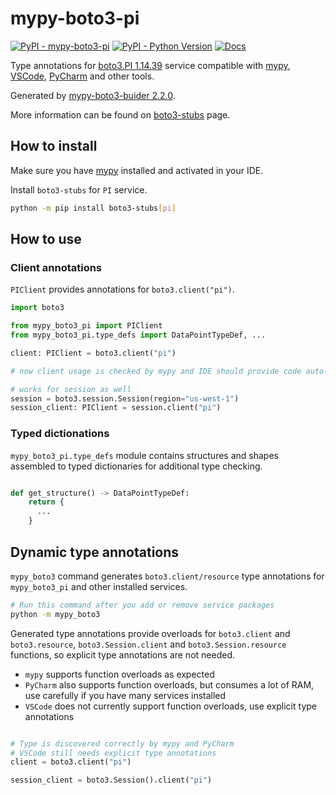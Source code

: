# mypy-boto3-pi

[![PyPI - mypy-boto3-pi](https://img.shields.io/pypi/v/mypy-boto3-pi.svg?color=blue)](https://pypi.org/project/mypy-boto3-pi)
[![PyPI - Python Version](https://img.shields.io/pypi/pyversions/mypy-boto3-pi.svg?color=blue)](https://pypi.org/project/mypy-boto3-pi)
[![Docs](https://img.shields.io/readthedocs/mypy-boto3-builder.svg?color=blue)](https://mypy-boto3-builder.readthedocs.io/)

Type annotations for
[boto3.PI 1.14.39](https://boto3.amazonaws.com/v1/documentation/api/1.14.39/reference/services/pi.html#PI) service
compatible with [mypy](https://github.com/python/mypy), [VSCode](https://code.visualstudio.com/),
[PyCharm](https://www.jetbrains.com/pycharm/) and other tools.

Generated by [mypy-boto3-buider 2.2.0](https://github.com/vemel/mypy_boto3_builder).

More information can be found on [boto3-stubs](https://pypi.org/project/boto3-stubs/) page.

## How to install

Make sure you have [mypy](https://github.com/python/mypy) installed and activated in your IDE.

Install `boto3-stubs` for `PI` service.

```bash
python -m pip install boto3-stubs[pi]
```

## How to use

### Client annotations

`PIClient` provides annotations for `boto3.client("pi")`.

```python
import boto3

from mypy_boto3_pi import PIClient
from mypy_boto3_pi.type_defs import DataPointTypeDef, ...

client: PIClient = boto3.client("pi")

# now client usage is checked by mypy and IDE should provide code auto-complete

# works for session as well
session = boto3.session.Session(region="us-west-1")
session_client: PIClient = session.client("pi")
```








### Typed dictionations

`mypy_boto3_pi.type_defs` module contains structures and shapes assembled
to typed dictionaries for additional type checking.

```python

def get_structure() -> DataPointTypeDef:
    return {
      ...
    }
```


## Dynamic type annotations

`mypy_boto3` command generates `boto3.client/resource` type annotations for
`mypy_boto3_pi` and other installed services.

```bash
# Run this command after you add or remove service packages
python -m mypy_boto3
```

Generated type annotations provide overloads for `boto3.client` and `boto3.resource`,
`boto3.Session.client` and `boto3.Session.resource` functions,
so explicit type annotations are not needed.

- `mypy` supports function overloads as expected
- `PyCharm` also supports function overloads, but consumes a lot of RAM, use carefully if you have many services installed
- `VSCode` does not currently support function overloads, use explicit type annotations

```python

# Type is discovered correctly by mypy and PyCharm
# VSCode still needs explicit type annotations
client = boto3.client("pi")

session_client = boto3.Session().client("pi")
```
